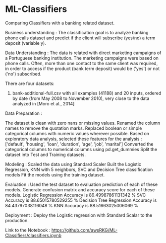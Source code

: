 # ML-Classifiers
Comparing Classifiers with a banking related dataset.

Business understanding : 
The classification goal is to analyze banking phone calls dataset and predict if the client will subscribe (yes/no) a term deposit (variable y).

Data Understanding : 
The data is related with direct marketing campaigns of a Portuguese banking institution. The marketing campaigns were based on phone calls. Often, more than one contact to the same client was required, in order to access if the product (bank term deposit) would be ('yes') or not ('no') subscribed. 

There are four datasets: 
1) bank-additional-full.csv with all examples (41188) and 20 inputs, ordered by date (from May 2008 to November 2010), very close to the data analyzed in [Moro et al., 2014]

Data Preparation : 

The dataset is clean with zero nans or missing values. 
Renamed the column names to remove the quotation marks. 
Replaced boolean or simple categorical columns with numeric values wherever possible.
Based on exploratory data analysis, selected these features for the analysis : ['default', 'housing', 'loan', 'duration', 'age', 'job', 'marital'] 
Converted the categorical columns to numerical columns using pd.get_dummies
Split the dataset into Test and Training datasets.

Modeling : 
Scaled the data using Standard Scaler
Built the Logistic Regression, KNN with 5 neighbors, SVC and Decision Tree classification models
Fit the models using the training dataset.

Evaluation : 
Used the test dataset to evaluation prediction of each of these models.
Generate confusion matrix and accuracy score for each of these models.
Logistic Regression Accuracy is  89.49987861131342 %
SVC Accuracy is  88.65015780529255 %
Decision Tree Regression Accuracy is  84.43797038116048 %
KNN Accuracy is  88.51663025006069 %

Deployment : 
Deploy the Logistic regression with Standard Scalar to the production.

Link to the Notebook : https://github.com/awsRKG/ML-Classifiers/classifiers.ipynb
